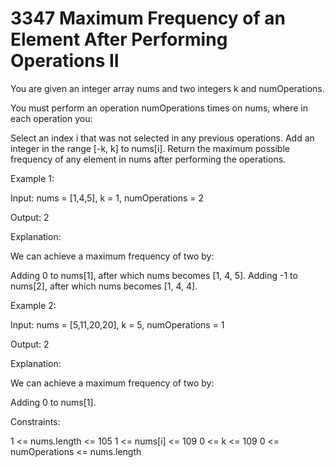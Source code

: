 # 3347 Maximum Frequency of an Element After Performing Operations II

You are given an integer array nums and two integers k and numOperations.

You must perform an operation numOperations times on nums, where in each operation you:

Select an index i that was not selected in any previous operations.
Add an integer in the range [-k, k] to nums[i].
Return the maximum possible frequency of any element in nums after performing the operations.

 

Example 1:

Input: nums = [1,4,5], k = 1, numOperations = 2

Output: 2

Explanation:

We can achieve a maximum frequency of two by:

Adding 0 to nums[1], after which nums becomes [1, 4, 5].
Adding -1 to nums[2], after which nums becomes [1, 4, 4].

Example 2:

Input: nums = [5,11,20,20], k = 5, numOperations = 1

Output: 2

Explanation:

We can achieve a maximum frequency of two by:

Adding 0 to nums[1].
 

Constraints:

1 <= nums.length <= 105
1 <= nums[i] <= 109
0 <= k <= 109
0 <= numOperations <= nums.length